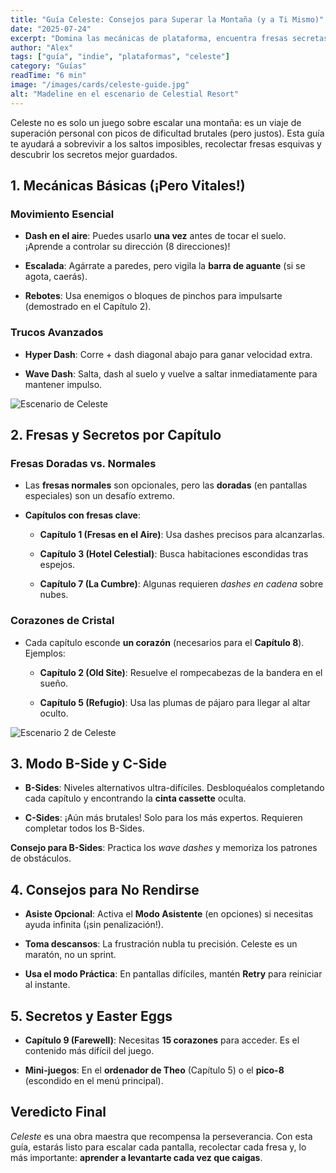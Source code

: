 ```yaml
---
title: "Guía Celeste: Consejos para Superar la Montaña (y a Ti Mismo)"
date: "2025-07-24"
excerpt: "Domina las mecánicas de plataforma, encuentra fresas secretas y desbloquea el contenido oculto de este indie imprescindible."
author: "Alex"
tags: ["guía", "indie", "plataformas", "celeste"]
category: "Guías"
readTime: "6 min"
image: "/images/cards/celeste-guide.jpg"
alt: "Madeline en el escenario de Celestial Resort"
---
```


Celeste no es solo un juego sobre escalar una montaña: es un viaje de superación personal con picos de dificultad brutales (pero justos). Esta guía te ayudará a sobrevivir a los saltos imposibles, recolectar fresas esquivas y descubrir los secretos mejor guardados.

## 1. Mecánicas Básicas (¡Pero Vitales!)

### Movimiento Esencial

- **Dash en el aire**: Puedes usarlo **una vez** antes de tocar el suelo. ¡Aprende a controlar su dirección (8 direcciones)!

- **Escalada**: Agárrate a paredes, pero vigila la **barra de aguante** (si se agota, caerás).

- **Rebotes**: Usa enemigos o bloques de pinchos para impulsarte (demostrado en el Capítulo 2).

### Trucos Avanzados

- **Hyper Dash**: Corre + dash diagonal abajo para ganar velocidad extra.

- **Wave Dash**: Salta, dash al suelo y vuelve a saltar inmediatamente para mantener impulso.

![Escenario de Celeste](/images/articles/celeste-guide-01.jpg)

## 2. Fresas y Secretos por Capítulo

### Fresas Doradas vs. Normales

- Las **fresas normales** son opcionales, pero las **doradas** (en pantallas especiales) son un desafío extremo.

- **Capítulos con fresas clave**:

  - **Capítulo 1 (Fresas en el Aire)**: Usa dashes precisos para alcanzarlas.

  - **Capítulo 3 (Hotel Celestial)**: Busca habitaciones escondidas tras espejos.

  - **Capítulo 7 (La Cumbre)**: Algunas requieren _dashes en cadena_ sobre nubes.

### Corazones de Cristal

- Cada capítulo esconde **un corazón** (necesarios para el **Capítulo 8**). Ejemplos:

  - **Capítulo 2 (Old Site)**: Resuelve el rompecabezas de la bandera en el sueño.

  - **Capítulo 5 (Refugio)**: Usa las plumas de pájaro para llegar al altar oculto.

![Escenario 2 de Celeste](/images/articles/celeste-guide-02.jpg)

## 3. Modo B-Side y C-Side

- **B-Sides**: Niveles alternativos ultra-difíciles. Desbloquéalos completando cada capítulo y encontrando la **cinta cassette** oculta.

- **C-Sides**: ¡Aún más brutales! Solo para los más expertos. Requieren completar todos los B-Sides.

**Consejo para B-Sides**: Practica los _wave dashes_ y memoriza los patrones de obstáculos.

## 4. Consejos para No Rendirse

- **Asiste Opcional**: Activa el **Modo Asistente** (en opciones) si necesitas ayuda infinita (¡sin penalización!).

- **Toma descansos**: La frustración nubla tu precisión. Celeste es un maratón, no un sprint.

- **Usa el modo Práctica**: En pantallas difíciles, mantén **Retry** para reiniciar al instante.

## 5. Secretos y Easter Eggs

- **Capítulo 9 (Farewell)**: Necesitas **15 corazones** para acceder. Es el contenido más difícil del juego.

- **Mini-juegos**: En el **ordenador de Theo** (Capítulo 5) o el **pico-8** (escondido en el menú principal).

## Veredicto Final

_Celeste_ es una obra maestra que recompensa la perseverancia. Con esta guía, estarás listo para escalar cada pantalla, recolectar cada fresa y, lo más importante: **aprender a levantarte cada vez que caigas**.
